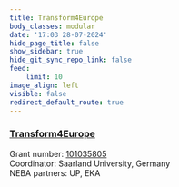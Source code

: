 ```yaml
---
title: Transform4Europe
body_classes: modular
date: '17:03 28-07-2024'
hide_page_title: false
show_sidebar: true
hide_git_sync_repo_link: false
feed:
    limit: 10
image_align: left
visible: false
redirect_default_route: true
---
```


### [Transform4Europe](https://european-bioeconomy-university.eu)

Grant number: [101035805](https://cordis.europa.eu/project/id/101035805)<br />
Coordinator: Saarland University, Germany<br />
NEBA partners: UP, EKA<br />